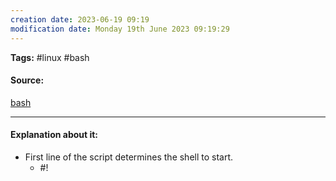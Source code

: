 ```yaml
---
creation date: 2023-06-19 09:19
modification date: Monday 19th June 2023 09:19:29
---
```


**Tags:** #linux #bash

#### Source:
[bash](https://tldp.org/LDP/Bash-Beginners-Guide/html/sect_02_02.html)

--------------------------------------

#### Explanation about it:

* First line of the script determines the shell to start.
	* #!